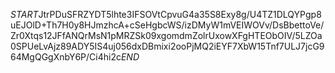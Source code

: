 $START$JtrPDuSFRZYDT5lhte3IFSOVtCpvuG4a35S8Exy8g/U4TZ1DLQYPgp8uEJOlD+Th7H0y8HJmzhcA+cSeHgbcWS/izDMyW1mVEIWOVv/DsBbettoVe/Zr0Xtqs12JFfANQrMsN1pMRZSk09xgomdmZolrUxowXFgHTEObOIV/5LZOa0SPUeLvAjz89ADY5IS4uj056dxDBmixi2ooPjMQ2iEYF7XbW15Tnf7ULJ7jcG964MgQGgXnbY6P/Ci4hi2c$END$